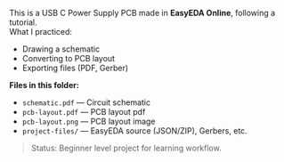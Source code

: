 This is a USB C Power Supply PCB made in **EasyEDA Online**, following a tutorial.  
What I practiced:
- Drawing a schematic
- Converting to PCB layout
- Exporting files (PDF, Gerber)

**Files in this folder:**
- `schematic.pdf` — Circuit schematic
- `pcb-layout.pdf` — PCB layout pdf
- `pcb-layout.png` — PCB layout image
- `project-files/` — EasyEDA source (JSON/ZIP), Gerbers, etc.

> Status: Beginner level project for learning workflow.

